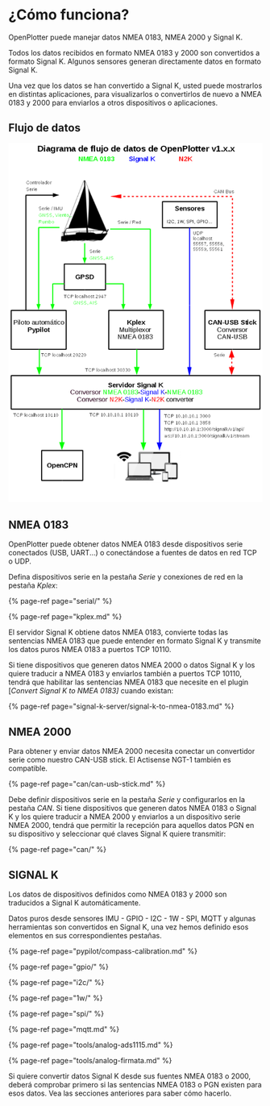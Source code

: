 # ¿Cómo funciona?

OpenPlotter puede manejar datos NMEA 0183, NMEA 2000 y Signal K.

Todos los datos recibidos en formato NMEA 0183 y 2000 son convertidos a formato Signal K. Algunos sensores generan directamente datos en formato Signal K.

Una vez que los datos se han convertido a Signal K, usted puede mostrarlos en distintas aplicaciones, para visualizarlos o convertirlos de nuevo a NMEA 0183 y 2000 para enviarlos a otros dispositivos o aplicaciones.

## Flujo de datos

![](.gitbook/assets/nav_data3_es.png)

## NMEA 0183

OpenPlotter puede obtener datos NMEA 0183 desde dispositivos serie conectados \(USB, UART...\) o conectándose a fuentes de datos en red TCP o UDP.

Defina  dispositivos serie en la pestaña _Serie_ y conexiones de red en la pestaña _Kplex_:

{% page-ref page="serial/" %}

{% page-ref page="kplex.md" %}

El servidor Signal K obtiene datos NMEA 0183, convierte todas las sentencias NMEA 0183 que puede entender en formato Signal K y transmite los datos puros NMEA 0183 a puertos TCP 10110.

Si tiene dispositivos que generen datos NMEA 2000 o datos Signal K y los quiere traducir a NMEA 0183 y enviarlos también a puertos TCP 10110, tendrá que habilitar las sentencias NMEA 0183 que necesite en el plugin \[_Convert Signal K to NMEA 0183\]_ cuando existan:

{% page-ref page="signal-k-server/signal-k-to-nmea-0183.md" %}

## NMEA 2000

Para obtener y enviar datos NMEA 2000 necesita conectar un convertidor serie como nuestro  CAN-USB stick. El Actisense NGT-1 también es compatible.

{% page-ref page="can/can-usb-stick.md" %}

Debe definir dispositivos serie en la pestaña _Serie_  y configurarlos en la pestaña _CAN_. Si tiene dispositivos que generen  datos NMEA 0183 o Signal K y los quiere traducir a NMEA 2000 y enviarlos a un dispositivo serie NMEA 2000, tendrá que permitir la recepción para aquellos datos PGN en su dispositivo y seleccionar qué claves Signal K quiere transmitir:

{% page-ref page="can/" %}

## SIGNAL K

Los datos de dispositivos definidos como NMEA 0183 y 2000 son traducidos a Signal K automáticamente.

Datos puros desde sensores IMU - GPIO - I2C - 1W - SPI, MQTT y algunas herramientas son convertidos en Signal K, una vez hemos definido esos elementos en sus correspondientes pestañas.

{% page-ref page="pypilot/compass-calibration.md" %}

{% page-ref page="gpio/" %}

{% page-ref page="i2c/" %}

{% page-ref page="1w/" %}

{% page-ref page="spi/" %}

{% page-ref page="mqtt.md" %}

{% page-ref page="tools/analog-ads1115.md" %}

{% page-ref page="tools/analog-firmata.md" %}

Si quiere convertir datos Signal K desde sus fuentes NMEA 0183 o 2000, deberá comprobar primero si las sentencias NMEA 0183 o PGN existen para esos datos. Vea las secciones anteriores para saber cómo hacerlo.


